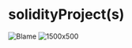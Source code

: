 # solidityProject(s)
![Blame](https://user-images.githubusercontent.com/42775426/176170508-6f3d6db7-ac14-481a-8af5-4377cf797c46.png)
![1500x500](https://user-images.githubusercontent.com/42775426/176170950-511b1daf-8ac2-4235-ad7c-89e78a6947a3.jpg)
